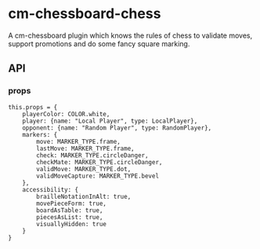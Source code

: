 # cm-chessboard-chess

A cm-chessboard plugin which knows the rules of chess to validate moves, support promotions and do some fancy square
marking.

## API

### props

```
this.props = {
    playerColor: COLOR.white,
    player: {name: "Local Player", type: LocalPlayer},
    opponent: {name: "Random Player", type: RandomPlayer},
    markers: {
        move: MARKER_TYPE.frame,
        lastMove: MARKER_TYPE.frame,
        check: MARKER_TYPE.circleDanger,
        checkMate: MARKER_TYPE.circleDanger,
        validMove: MARKER_TYPE.dot,
        validMoveCapture: MARKER_TYPE.bevel
    },
    accessibility: {
        brailleNotationInAlt: true,
        movePieceForm: true,
        boardAsTable: true,
        piecesAsList: true,
        visuallyHidden: true
    }
}
```

